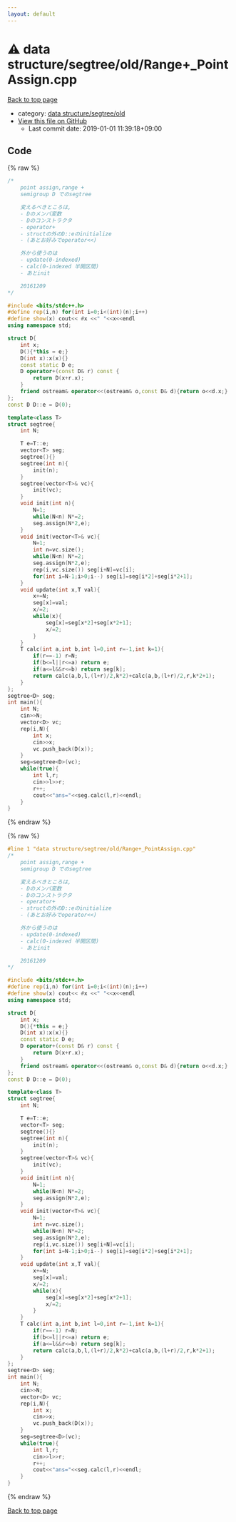 ```yaml
---
layout: default
---
```


<!-- mathjax config similar to math.stackexchange -->
<script type="text/javascript" async
  src="https://cdnjs.cloudflare.com/ajax/libs/mathjax/2.7.5/MathJax.js?config=TeX-MML-AM_CHTML">
</script>
<script type="text/x-mathjax-config">
  MathJax.Hub.Config({
    TeX: { equationNumbers: { autoNumber: "AMS" }},
    tex2jax: {
      inlineMath: [ ['$','$'] ],
      processEscapes: true
    },
    "HTML-CSS": { matchFontHeight: false },
    displayAlign: "left",
    displayIndent: "2em"
  });
</script>

<script type="text/javascript" src="https://cdnjs.cloudflare.com/ajax/libs/jquery/3.4.1/jquery.min.js"></script>
<script src="https://cdn.jsdelivr.net/npm/jquery-balloon-js@1.1.2/jquery.balloon.min.js" integrity="sha256-ZEYs9VrgAeNuPvs15E39OsyOJaIkXEEt10fzxJ20+2I=" crossorigin="anonymous"></script>
<script type="text/javascript" src="../../../../assets/js/copy-button.js"></script>
<link rel="stylesheet" href="../../../../assets/css/copy-button.css" />


# :warning: data structure/segtree/old/Range+_PointAssign.cpp

<a href="../../../../index.html">Back to top page</a>

* category: <a href="../../../../index.html#fd751f78534902643f339bc0ff029c45">data structure/segtree/old</a>
* <a href="{{ site.github.repository_url }}/blob/master/data structure/segtree/old/Range+_PointAssign.cpp">View this file on GitHub</a>
    - Last commit date: 2019-01-01 11:39:18+09:00




## Code

<a id="unbundled"></a>
{% raw %}
```cpp
/*
	point assign,range +
	semigroup D でのsegtree

	変えるべきところは,
	- Dのメンバ変数
	- Dのコンストラクタ
	- operator+
	- structの外のD::eのinitialize
	- (あとお好みでoperator<<)

	外から使うのは
	- update(0-indexed)
	- calc(0-indexed 半開区間)
	- あとinit

	20161209
*/

#include <bits/stdc++.h>
#define rep(i,n) for(int i=0;i<(int)(n);i++)
#define show(x) cout<< #x <<" "<<x<<endl
using namespace std;

struct D{
	int x;
	D(){*this = e;}
	D(int x):x(x){}
	const static D e;
	D operator+(const D& r) const {
		return D(x+r.x);
	}
	friend ostream& operator<<(ostream& o,const D& d){return o<<d.x;}
};
const D D::e = D(0);

template<class T>
struct segtree{
	int N;

	T e=T::e;
	vector<T> seg;
	segtree(){}
	segtree(int n){
		init(n);
	}
	segtree(vector<T>& vc){
		init(vc);
	}
	void init(int n){
		N=1;
		while(N<n) N*=2;
		seg.assign(N*2,e);
	}
	void init(vector<T>& vc){
		N=1;
		int n=vc.size();
		while(N<n) N*=2;
		seg.assign(N*2,e);
		rep(i,vc.size()) seg[i+N]=vc[i];
		for(int i=N-1;i>0;i--) seg[i]=seg[i*2]+seg[i*2+1];
	}
	void update(int x,T val){
		x+=N;
		seg[x]=val;
		x/=2;
		while(x){
			seg[x]=seg[x*2]+seg[x*2+1];
			x/=2;
		}
	}
	T calc(int a,int b,int l=0,int r=-1,int k=1){
		if(r==-1) r=N;
		if(b<=l||r<=a) return e;
		if(a<=l&&r<=b) return seg[k];
		return calc(a,b,l,(l+r)/2,k*2)+calc(a,b,(l+r)/2,r,k*2+1);
	}
};
segtree<D> seg;
int main(){
	int N;
	cin>>N;
	vector<D> vc;
	rep(i,N){
		int x;
		cin>>x;
		vc.push_back(D(x));
	}
	seg=segtree<D>(vc);
	while(true){
		int l,r;
		cin>>l>>r;
		r++;
		cout<<"ans="<<seg.calc(l,r)<<endl;
	}
}
```
{% endraw %}

<a id="bundled"></a>
{% raw %}
```cpp
#line 1 "data structure/segtree/old/Range+_PointAssign.cpp"
/*
	point assign,range +
	semigroup D でのsegtree

	変えるべきところは,
	- Dのメンバ変数
	- Dのコンストラクタ
	- operator+
	- structの外のD::eのinitialize
	- (あとお好みでoperator<<)

	外から使うのは
	- update(0-indexed)
	- calc(0-indexed 半開区間)
	- あとinit

	20161209
*/

#include <bits/stdc++.h>
#define rep(i,n) for(int i=0;i<(int)(n);i++)
#define show(x) cout<< #x <<" "<<x<<endl
using namespace std;

struct D{
	int x;
	D(){*this = e;}
	D(int x):x(x){}
	const static D e;
	D operator+(const D& r) const {
		return D(x+r.x);
	}
	friend ostream& operator<<(ostream& o,const D& d){return o<<d.x;}
};
const D D::e = D(0);

template<class T>
struct segtree{
	int N;

	T e=T::e;
	vector<T> seg;
	segtree(){}
	segtree(int n){
		init(n);
	}
	segtree(vector<T>& vc){
		init(vc);
	}
	void init(int n){
		N=1;
		while(N<n) N*=2;
		seg.assign(N*2,e);
	}
	void init(vector<T>& vc){
		N=1;
		int n=vc.size();
		while(N<n) N*=2;
		seg.assign(N*2,e);
		rep(i,vc.size()) seg[i+N]=vc[i];
		for(int i=N-1;i>0;i--) seg[i]=seg[i*2]+seg[i*2+1];
	}
	void update(int x,T val){
		x+=N;
		seg[x]=val;
		x/=2;
		while(x){
			seg[x]=seg[x*2]+seg[x*2+1];
			x/=2;
		}
	}
	T calc(int a,int b,int l=0,int r=-1,int k=1){
		if(r==-1) r=N;
		if(b<=l||r<=a) return e;
		if(a<=l&&r<=b) return seg[k];
		return calc(a,b,l,(l+r)/2,k*2)+calc(a,b,(l+r)/2,r,k*2+1);
	}
};
segtree<D> seg;
int main(){
	int N;
	cin>>N;
	vector<D> vc;
	rep(i,N){
		int x;
		cin>>x;
		vc.push_back(D(x));
	}
	seg=segtree<D>(vc);
	while(true){
		int l,r;
		cin>>l>>r;
		r++;
		cout<<"ans="<<seg.calc(l,r)<<endl;
	}
}

```
{% endraw %}

<a href="../../../../index.html">Back to top page</a>

